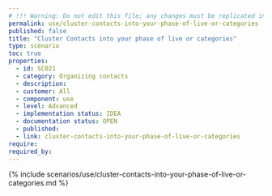```yaml
---
# !!! Warning: Do not edit this file; any changes must be replicated in Excel !!!
permalink: use/cluster-contacts-into-your-phase-of-live-or-categories
published: false
title: "Cluster Contacts into your phase of live or categories"
type: scenario
toc: true
properties:
  - id: SC021
  - category: Organizing contacts
  - description:
  - customer: All
  - component: use
  - level: Advanced
  - implementation status: IDEA
  - documentation status: OPEN
  - published:
  - link: cluster-contacts-into-your-phase-of-live-or-categories
require:
required_by:
---
```


{% include scenarios/use/cluster-contacts-into-your-phase-of-live-or-categories.md %}
